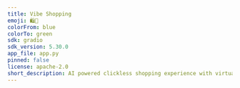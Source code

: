 ```yaml
---
title: Vibe Shopping
emoji: 🛍🛒️
colorFrom: blue
colorTo: green
sdk: gradio
sdk_version: 5.30.0
app_file: app.py
pinned: false
license: apache-2.0
short_description: AI powered clickless shopping experience with virtual try-on
---
```


